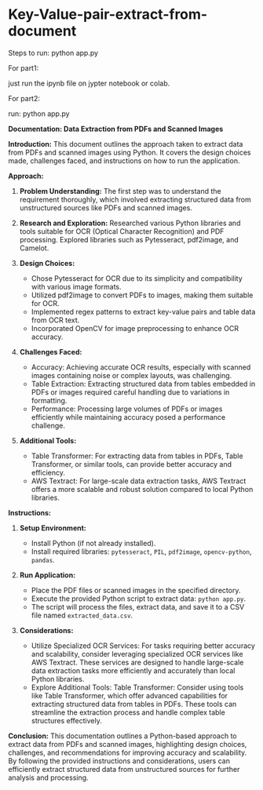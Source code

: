 # Key-Value-pair-extract-from-document

Steps to run:
python app.py

For part1:

just run the ipynb file on jypter notebook or colab.


For part2:

run: python app.py



**Documentation: Data Extraction from PDFs and Scanned Images**

**Introduction:**
This document outlines the approach taken to extract data from PDFs and scanned images using Python. It covers the design choices made, challenges faced, and instructions on how to run the application.

**Approach:**
1. **Problem Understanding:** The first step was to understand the requirement thoroughly, which involved extracting structured data from unstructured sources like PDFs and scanned images.

2. **Research and Exploration:** Researched various Python libraries and tools suitable for OCR (Optical Character Recognition) and PDF processing. Explored libraries such as Pytesseract, pdf2image, and Camelot.

3. **Design Choices:**
    - Chose Pytesseract for OCR due to its simplicity and compatibility with various image formats.
    - Utilized pdf2image to convert PDFs to images, making them suitable for OCR.
    - Implemented regex patterns to extract key-value pairs and table data from OCR text.
    - Incorporated OpenCV for image preprocessing to enhance OCR accuracy.

4. **Challenges Faced:**
    - Accuracy: Achieving accurate OCR results, especially with scanned images containing noise or complex layouts, was challenging.
    - Table Extraction: Extracting structured data from tables embedded in PDFs or images required careful handling due to variations in formatting.
    - Performance: Processing large volumes of PDFs or images efficiently while maintaining accuracy posed a performance challenge.

5. **Additional Tools:**
    - Table Transformer: For extracting data from tables in PDFs, Table Transformer, or similar tools, can provide better accuracy and efficiency.
    - AWS Textract: For large-scale data extraction tasks, AWS Textract offers a more scalable and robust solution compared to local Python libraries.

**Instructions:**
1. **Setup Environment:**
    - Install Python (if not already installed).
    - Install required libraries: `pytesseract`, `PIL`, `pdf2image`, `opencv-python`, `pandas`.

2. **Run Application:**
    - Place the PDF files or scanned images in the specified directory.
    - Execute the provided Python script to extract data: `python app.py`.
    - The script will process the files, extract data, and save it to a CSV file named `extracted_data.csv`.

3. **Considerations:**
    - Utilize Specialized OCR Services: For tasks requiring better accuracy and scalability, consider leveraging specialized OCR services like AWS Textract. These services are designed to handle large-scale data extraction tasks more efficiently and accurately than local Python libraries.
    - Explore Additional Tools:
      Table Transformer: Consider using tools like Table Transformer, which offer advanced capabilities for extracting structured data from tables in PDFs. These tools can streamline the extraction process and handle complex table structures effectively.
      

**Conclusion:**
This documentation outlines a Python-based approach to extract data from PDFs and scanned images, highlighting design choices, challenges, and recommendations for improving accuracy and scalability. By following the provided instructions and considerations, users can efficiently extract structured data from unstructured sources for further analysis and processing.
